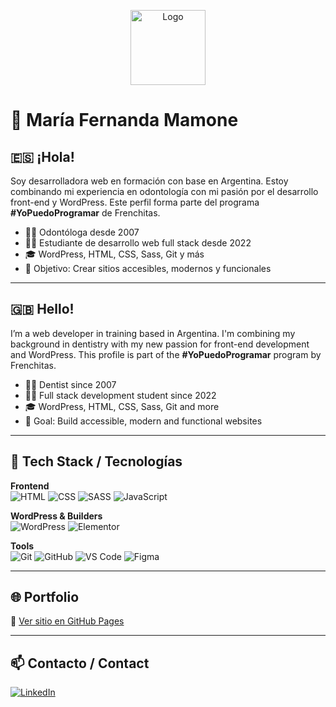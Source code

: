 <p align="center">
  <img src="https://your-logo-url.com/logo.png" alt="Logo" width="120"/>
</p>

# 💜 María Fernanda Mamone

## 🇪🇸 ¡Hola!

Soy desarrolladora web en formación con base en Argentina. Estoy combinando mi experiencia en odontología con mi pasión por el desarrollo front-end y WordPress. Este perfil forma parte del programa **#YoPuedoProgramar** de Frenchitas.

- 👩‍⚕️ Odontóloga desde 2007  
- 👩‍💻 Estudiante de desarrollo web full stack desde 2022  
- 🎓 WordPress, HTML, CSS, Sass, Git y más  
- 🎯 Objetivo: Crear sitios accesibles, modernos y funcionales  

---

## 🇬🇧 Hello!

I’m a web developer in training based in Argentina. I'm combining my background in dentistry with my new passion for front-end development and WordPress. This profile is part of the **#YoPuedoProgramar** program by Frenchitas.

- 👩‍⚕️ Dentist since 2007  
- 👩‍💻 Full stack development student since 2022  
- 🎓 WordPress, HTML, CSS, Sass, Git and more  
- 🎯 Goal: Build accessible, modern and functional websites  

---

## 🔧 Tech Stack / Tecnologías

**Frontend**  
![HTML](https://img.shields.io/badge/HTML-E34F26?style=flat&logo=html5&logoColor=white)
![CSS](https://img.shields.io/badge/CSS-1572B6?style=flat&logo=css3&logoColor=white)
![SASS](https://img.shields.io/badge/Sass-CC6699?style=flat&logo=sass&logoColor=white)
![JavaScript](https://img.shields.io/badge/JavaScript-F7DF1E?style=flat&logo=javascript&logoColor=black)

**WordPress & Builders**  
![WordPress](https://img.shields.io/badge/WordPress-21759B?style=flat&logo=wordpress&logoColor=white)
![Elementor](https://img.shields.io/badge/Elementor-92003B?style=flat&logo=elementor&logoColor=white)

**Tools**  
![Git](https://img.shields.io/badge/Git-F05032?style=flat&logo=git&logoColor=white)
![GitHub](https://img.shields.io/badge/GitHub-181717?style=flat&logo=github&logoColor=white)
![VS Code](https://img.shields.io/badge/VS%20Code-007ACC?style=flat&logo=visual-studio-code&logoColor=white)
![Figma](https://img.shields.io/badge/Figma-F24E1E?style=flat&logo=figma&logoColor=white)

---

## 🌐 Portfolio

🔗 [Ver sitio en GitHub Pages](https://frenchitas.github.io/mfmamone.github.io/)

---

## 📫 Contacto / Contact

[![LinkedIn](https://img.shields.io/badge/LinkedIn-blue?style=flat&logo=linkedin&logoColor=white)](https://www.linkedin.com/in/maría-fernanda-a385ab317)
